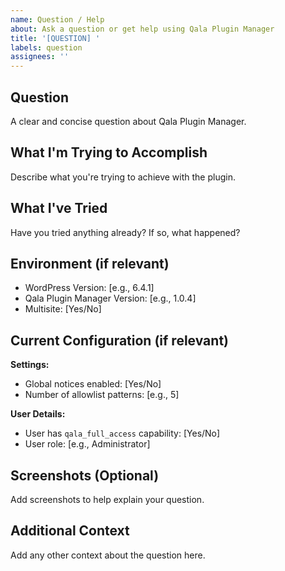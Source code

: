 ```yaml
---
name: Question / Help
about: Ask a question or get help using Qala Plugin Manager
title: '[QUESTION] '
labels: question
assignees: ''
---
```


## Question
A clear and concise question about Qala Plugin Manager.

## What I'm Trying to Accomplish
Describe what you're trying to achieve with the plugin.

## What I've Tried
Have you tried anything already? If so, what happened?

## Environment (if relevant)
- WordPress Version: [e.g., 6.4.1]
- Qala Plugin Manager Version: [e.g., 1.0.4]
- Multisite: [Yes/No]

## Current Configuration (if relevant)
**Settings:**
- Global notices enabled: [Yes/No]
- Number of allowlist patterns: [e.g., 5]

**User Details:**
- User has `qala_full_access` capability: [Yes/No]
- User role: [e.g., Administrator]

## Screenshots (Optional)
Add screenshots to help explain your question.

## Additional Context
Add any other context about the question here.

